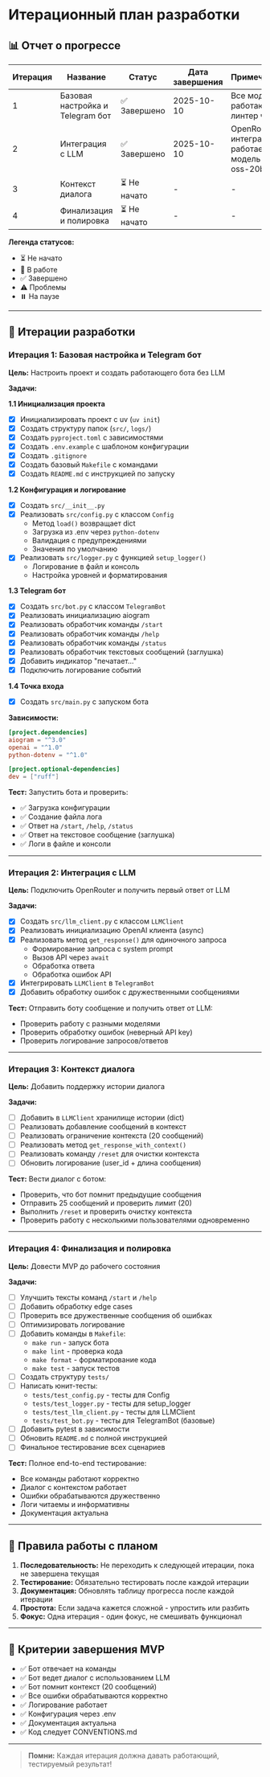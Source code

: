 # Итерационный план разработки

## 📊 Отчет о прогрессе

| Итерация | Название | Статус | Дата завершения | Примечания |
|----------|----------|--------|-----------------|------------|
| 1 | Базовая настройка и Telegram бот | ✅ Завершено | 2025-10-10 | Все модули работают, линтер чист |
| 2 | Интеграция с LLM | ✅ Завершено | 2025-10-10 | OpenRouter интеграция работает, модель gpt-oss-20b |
| 3 | Контекст диалога | ⏳ Не начато | - | - |
| 4 | Финализация и полировка | ⏳ Не начато | - | - |

**Легенда статусов:**
- ⏳ Не начато
- 🔄 В работе
- ✅ Завершено
- ⚠️ Проблемы
- ⏸️ На паузе

---

## 🚀 Итерации разработки

### Итерация 1: Базовая настройка и Telegram бот

**Цель:** Настроить проект и создать работающего бота без LLM

**Задачи:**

**1.1 Инициализация проекта**
- [x] Инициализировать проект с uv (`uv init`)
- [x] Создать структуру папок (`src/`, `logs/`)
- [x] Создать `pyproject.toml` с зависимостями
- [x] Создать `.env.example` с шаблоном конфигурации
- [x] Создать `.gitignore`
- [x] Создать базовый `Makefile` с командами
- [x] Создать `README.md` с инструкцией по запуску

**1.2 Конфигурация и логирование**
- [x] Создать `src/__init__.py`
- [x] Реализовать `src/config.py` с классом `Config`
  - Метод `load()` возвращает dict
  - Загрузка из .env через `python-dotenv`
  - Валидация с предупреждениями
  - Значения по умолчанию
- [x] Реализовать `src/logger.py` с функцией `setup_logger()`
  - Логирование в файл и консоль
  - Настройка уровней и форматирования

**1.3 Telegram бот**
- [x] Создать `src/bot.py` с классом `TelegramBot`
- [x] Реализовать инициализацию aiogram
- [x] Реализовать обработчик команды `/start`
- [x] Реализовать обработчик команды `/help`
- [x] Реализовать обработчик команды `/status`
- [x] Реализовать обработчик текстовых сообщений (заглушка)
- [x] Добавить индикатор "печатает..."
- [x] Подключить логирование событий

**1.4 Точка входа**
- [x] Создать `src/main.py` с запуском бота

**Зависимости:**
```toml
[project.dependencies]
aiogram = "^3.0"
openai = "^1.0"
python-dotenv = "^1.0"

[project.optional-dependencies]
dev = ["ruff"]
```

**Тест:** Запустить бота и проверить:
- ✅ Загрузка конфигурации
- ✅ Создание файла лога
- ✅ Ответ на `/start`, `/help`, `/status`
- ✅ Ответ на текстовое сообщение (заглушка)
- ✅ Логи в файле и консоли

---

### Итерация 2: Интеграция с LLM

**Цель:** Подключить OpenRouter и получить первый ответ от LLM

**Задачи:**
- [x] Создать `src/llm_client.py` с классом `LLMClient`
- [x] Реализовать инициализацию OpenAI клиента (async)
- [x] Реализовать метод `get_response()` для одиночного запроса
  - Формирование запроса с system prompt
  - Вызов API через `await`
  - Обработка ответа
  - Обработка ошибок API
- [x] Интегрировать `LLMClient` в `TelegramBot`
- [x] Добавить обработку ошибок с дружественными сообщениями

**Тест:** Отправить боту сообщение и получить ответ от LLM:
- Проверить работу с разными моделями
- Проверить обработку ошибок (неверный API key)
- Проверить логирование запросов/ответов

---

### Итерация 3: Контекст диалога

**Цель:** Добавить поддержку истории диалога

**Задачи:**
- [ ] Добавить в `LLMClient` хранилище истории (dict)
- [ ] Реализовать добавление сообщений в контекст
- [ ] Реализовать ограничение контекста (20 сообщений)
- [ ] Реализовать метод `get_response_with_context()`
- [ ] Реализовать команду `/reset` для очистки контекста
- [ ] Обновить логирование (user_id + длина сообщения)

**Тест:** Вести диалог с ботом:
- Проверить, что бот помнит предыдущие сообщения
- Отправить 25 сообщений и проверить лимит (20)
- Выполнить `/reset` и проверить очистку контекста
- Проверить работу с несколькими пользователями одновременно

---

### Итерация 4: Финализация и полировка

**Цель:** Довести MVP до рабочего состояния

**Задачи:**
- [ ] Улучшить тексты команд `/start` и `/help`
- [ ] Добавить обработку edge cases
- [ ] Проверить все дружественные сообщения об ошибках
- [ ] Оптимизировать логирование
- [ ] Добавить команды в `Makefile`:
  - `make run` - запуск бота
  - `make lint` - проверка кода
  - `make format` - форматирование кода
  - `make test` - запуск тестов
- [ ] Создать структуру `tests/`
- [ ] Написать юнит-тесты:
  - `tests/test_config.py` - тесты для Config
  - `tests/test_logger.py` - тесты для setup_logger
  - `tests/test_llm_client.py` - тесты для LLMClient
  - `tests/test_bot.py` - тесты для TelegramBot (базовые)
- [ ] Добавить pytest в зависимости
- [ ] Обновить `README.md` с полной инструкцией
- [ ] Финальное тестирование всех сценариев

**Тест:** Полное end-to-end тестирование:
- Все команды работают корректно
- Диалог с контекстом работает
- Ошибки обрабатываются дружественно
- Логи читаемы и информативны
- Документация актуальна

---

## 📝 Правила работы с планом

1. **Последовательность:** Не переходить к следующей итерации, пока не завершена текущая
2. **Тестирование:** Обязательно тестировать после каждой итерации
3. **Документация:** Обновлять таблицу прогресса после каждой итерации
4. **Простота:** Если задача кажется сложной - упростить или разбить
5. **Фокус:** Одна итерация - один фокус, не смешивать функционал

---

## 🎯 Критерии завершения MVP

- ✅ Бот отвечает на команды
- ✅ Бот ведет диалог с использованием LLM
- ✅ Бот помнит контекст (20 сообщений)
- ✅ Все ошибки обрабатываются корректно
- ✅ Логирование работает
- ✅ Конфигурация через .env
- ✅ Документация актуальна
- ✅ Код следует CONVENTIONS.md

---

> **Помни:** Каждая итерация должна давать работающий, тестируемый результат!

